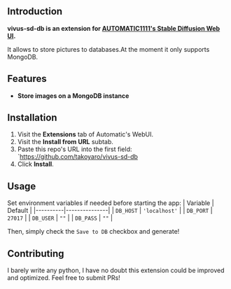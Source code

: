 ## Introduction

**vivus-sd-db is an extension for [AUTOMATIC1111's Stable Diffusion Web UI](https://github.com/AUTOMATIC1111/stable-diffusion-webui).**

It allows to store pictures to databases.At the moment it only supports MongoDB.
## Features

- **Store images on a MongoDB instance**

## Installation


1. Visit the **Extensions** tab of Automatic's WebUI.
2. Visit the **Install from URL** subtab.
3. Paste this repo's URL into the first field: `https://github.com/takoyaro/vivus-sd-db
4. Click **Install**.

## Usage
Set environment variables if needed before starting the app:
| Variable | Default       |
|----------|---------------|
| `DB_HOST`  | `'localhost'` |
| `DB_PORT`  | `27017`       |
| `DB_USER`  | `""`          |
| `DB_PASS`  | `""`          |

Then, simply check the `Save to DB` checkbox and generate!


## Contributing
I barely write any python, I have no doubt this extension could be improved and optimized. Feel free to submit PRs!
